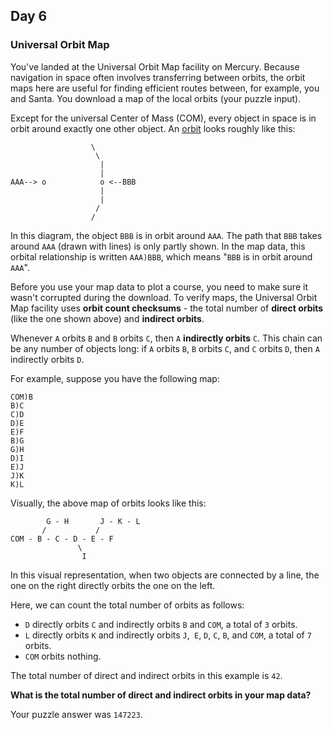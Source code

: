 ## Day 6

### Universal Orbit Map

You've landed at the Universal Orbit Map facility on Mercury. Because navigation in space often 
involves transferring between orbits, the orbit maps here are useful for finding efficient routes 
between, for example, you and Santa. You download a map of the local orbits (your puzzle input).

Except for the universal Center of Mass (COM), every object in space is in orbit around exactly 
one other object. An [orbit](https://en.wikipedia.org/wiki/Orbit) looks roughly like this:

```
                  \
                   \
                    |
                    |
AAA--> o            o <--BBB
                    |
                    |
                   /
                  /
```

In this diagram, the object `BBB` is in orbit around `AAA`. The path that `BBB` takes around
`AAA` (drawn with lines) is only partly shown. In the map data, this orbital relationship is 
written `AAA)BBB`, which means "`BBB` is in orbit around `AAA`".

Before you use your map data to plot a course, you need to make sure it wasn't corrupted during 
the download. To verify maps, the Universal Orbit Map facility uses **orbit count checksums** - 
the total number of **direct orbits** (like the one shown above) and **indirect orbits**.

Whenever `A` orbits `B` and `B` orbits `C`, then `A` **indirectly orbits** `C`. This chain can be any 
number of objects long: if `A` orbits `B`, `B` orbits `C`, and `C` orbits `D`, then `A` indirectly orbits `D`.

For example, suppose you have the following map:

```
COM)B
B)C
C)D
D)E
E)F
B)G
G)H
D)I
E)J
J)K
K)L
```

Visually, the above map of orbits looks like this:

```
        G - H       J - K - L
       /           /
COM - B - C - D - E - F
               \
                I
```
In this visual representation, when two objects are connected by a line, the one on the right directly orbits the one on the left.

Here, we can count the total number of orbits as follows:

- `D` directly orbits `C` and indirectly orbits `B` and `COM`, a total of `3` orbits.
- `L` directly orbits `K` and indirectly orbits `J`,` E`, `D`, `C`, `B`, and `COM`, a total of `7` orbits.
- `COM` orbits nothing.

The total number of direct and indirect orbits in this example is `42`.

**What is the total number of direct and indirect orbits in your map data?**

Your puzzle answer was `147223`.
